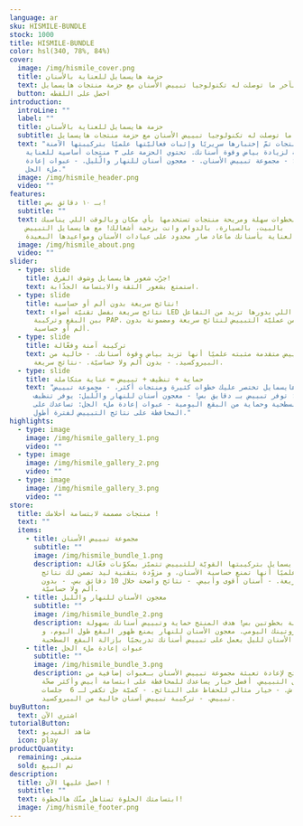```yaml
---
language: ar
sku: HISMILE-BUNDLE
stock: 1000
title: HISMILE-BUNDLE
color: hsl(340, 78%, 84%)
cover:
  image: /img/hismile_cover.png
  title: حزمة هايسمايل للعناية بالأسنان
  text: استمتع بآخر ما توصلت له تكنولوجيا تبييض الأسنان مع حزمة منتجات هايسمايل
  button: احصل على اللقطه
introduction:
  introLine: ""
  label: ""
  title: حزمة هايسمايل للعناية بالأسنان
  subtitle: استمتع بآخر ما توصلت له تكنولوجيا تبييض الأسنان مع حزمة منتجات هايسمايل
  text: "حزمة منتجات تمّ إختبارها سريريًا وإثبات فعاليّتها علميًا بتركيبتها الآمنة
    والفعّالة لزيادة بياض وقوة أسنانك. تحتوي الحزمة على ٣ منتجات أساسية للعناية
    بأسنانك: - مجموعة تبييض الأسنان. - معجون أسنان للنهار والّليل. - عبوات إعادة
    ملء الجل."
  image: /img/hismile_header.png
  video: ""
features:
  title: بـ ١٠ دقائق بس!
  subtitle: ""
  text: وبخطوات سهلة ومريحة منتجات تستخدمها بأي مكان وبالوقت اللي يناسبك
    أنت!  بالبيت، بالسيارة، بالدوام وانت بزحمة أشغالك! مع هايسمايل التبييض
    والعناية بأسنانك ماعاد صار محدود على عيادات الأسنان ومواعيدها البعيدة.
  image: /img/hismile_about.png
  video: ""
slider:
  - type: slide
    title: جرّب شعور هايسمايل وشوف الفرق!
    text: استمتع بشعور الثقة والابتسامة الجذّابة.
  - type: slide
    title: نتائج سريعة بدون ألم أو حساسية!
    text: نتائج سريعة بفضل تقنيّة أضواء LED اللاسلكيّة اللي بدورها تزيد من التفاعل
      بين البقع وتركيبة PAP. و تسرّع من عمليّة التبييض لنتائج سريعة ومضمونة بدون
      ألم أو حساسية.
  - type: slide
    title: تركيبة آمنة وفعّالة
    text: تركيبة تبييض متقدمة مثبته علميًا أنها تزيد بياض وقوة أسنانك. - خالية من
      البيروكسيد. - بدون ألم ولا حساسيّة. -نتائج سريعة.
  - type: slide
    title: حماية + تنظيف + تبييض = عناية متكاملة
    text: "حزمة هايسمايل تختصر عليك خطوات كثيرة ومنتجات أكثر، - مجموعة تبييض
      الأسنان: توفر تبييض بـ دقايق بس! - معجون أسنان للنهار والّليل: يوفر تنظيف
      للبقع السطحية وحماية من البقع اليومية - عبوات إعادة ملء الجل: تساعدك على
      المحافظة على نتائج التبييض لفترة أطول."
highlights:
  - type: image
    image: /img/hismile_gallery_1.png
    video: ""
  - type: image
    image: /img/hismile_gallery_2.png
    video: ""
  - type: image
    image: /img/hismile_gallery_3.png
    video: ""
store:
  title: منتجات مصممة لابتسامة أحلامك !
  text: ""
  items:
    - title: مجموعة تبييض الأسنان
      subtitle: ""
      image: /img/hismile_bundle_1.png
      description: مجموعة هايسمايل بتركيبتها القويّة للتبييض تتميّز بمكوّنات فعّالة
        أثبتت علميًا أنها تمنع حساسية الأسنان، و مزوّدة بتقنية ليد تضمن لك نتائج
        تبييض سريعة. - أسنان أقوى وأبيض. - نتائج واضحة خلال 10 دقائق بس. - بدون
        ألم ولا حساسيّة.
    - title: معجون الأسنان للنهار والّليل
      subtitle: ""
      image: /img/hismile_bundle_2.png
      description: يعطيك نتائج فعالة بخطوتين بس! هدف المنتج حماية وتبييض أسنانك بسهولة
        خلال روتينك اليومي. معجون الأسنان للنهار يمنع ظهور البقع طول اليوم، و
        معجون الأسنان لليل يعمل على تبييض أسنانك تدريجيًا بإزالة البقع السطحية.
    - title: عبوات إعادة ملء الجل
      subtitle: ""
      image: /img/hismile_bundle_3.png
      description: صممنا هالمنتج لإعادة تعبئة مجموعة تبييض الأسنان بـعبوات إضافية من
        جل التبييض. أفضل خيار يساعدك للمحافظة على ابتسامة أبيض وأكثر صحّة
        وانتعاش. - خيار مثالي للحفاظ على النتائج. - كميّة جل تكفي لـ 6  جلسات
        تبييض. - تركيبة تبييض أسنان خالية من البيروكسيد.
buyButton:
  text: اشتري الآن
tutorialButton:
  text: شاهد الفيديو
  icon: play
productQuantity:
  remaining: متبقي
  sold: تم البيع
description:
  title: احصل عليها الآن !
  subtitle: ""
  text: ابتسامتك الحلوة تستاهل منّك هالخطوة!
  image: /img/hismile_footer.png
---
```

